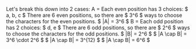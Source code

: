 Let's break this down into 2 cases:
A = Each even position has 3 choices: $ a, b, c $
There are 6 even positions, so there are $ 3^6 $ ways to choose the characters for the even positions.
$ |A| = 3^6 $
B = Each odd position has 2 choices: $ d, e $
There are 6 odd positions, so there are $ 2^6 $ ways to choose the characters for the odd positions.
$ |B| = 2^6 $
$ |A \cap B| = 3^6 \cdot 2^6 $
$ |A \cap B| = 3^{12} $
$ |A \cap B| = 6^6 $
